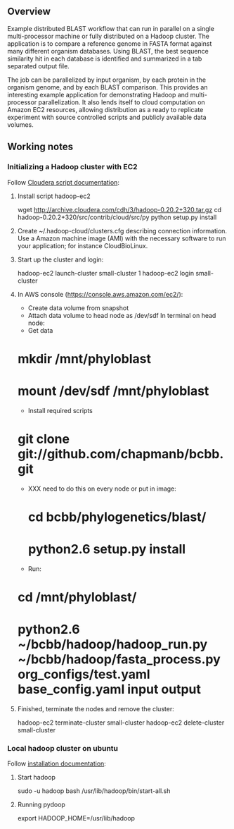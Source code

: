 ## Overview

Example distributed BLAST workflow that can run in parallel on a single
multi-processor machine or fully distributed on a Hadoop cluster. The
application is to compare a reference genome in FASTA format against many
different organism databases. Using BLAST, the best sequence similarity 
hit in each database is identified and summarized in a tab separated output
file.

The job can be parallelized by input organism, by each protein in the organism
genome, and by each BLAST comparison. This provides an interesting example
application for demonstrating Hadoop and multi-processor parallelization. It
also lends itself to cloud computation on Amazon EC2 resources, allowing 
distribution as a ready to replicate experiment with source controlled 
scripts and publicly available data volumes.

## Working notes

### Initializing a Hadoop cluster with EC2

Follow [Cloudera script documentation][1]:

1. Install script hadoop-ec2

    wget http://archive.cloudera.com/cdh/3/hadoop-0.20.2+320.tar.gz
    cd hadoop-0.20.2+320/src/contrib/cloud/src/py
    python setup.py install

2. Create ~/.hadoop-cloud/clusters.cfg describing connection information.
   Use a Amazon machine image (AMI) with the necessary software to
   run your application; for instance CloudBioLinux.

3. Start up the cluster and login:

    hadoop-ec2 launch-cluster small-cluster 1
    hadoop-ec2 login small-cluster

4. In AWS console (https://console.aws.amazon.com/ec2/):

     - Create data volume from snapshot
     - Attach data volume to head node as /dev/sdf
     In terminal on head node:
     - Get data
     # mkdir /mnt/phyloblast
     # mount /dev/sdf /mnt/phyloblast
     - Install required scripts
     # git clone git://github.com/chapmanb/bcbb.git
     - XXX need to do this on every node or put in image:
       # cd bcbb/phylogenetics/blast/
       # python2.6 setup.py install
     - Run:
     # cd /mnt/phyloblast/
     # python2.6 ~/bcbb/hadoop/hadoop_run.py ~/bcbb/hadoop/fasta_process.py org_configs/test.yaml base_config.yaml input output

[1]: https://wiki.cloudera.com/display/DOC/CDH+Cloud+Scripts

5. Finished, terminate the nodes and remove the cluster:

     hadoop-ec2 terminate-cluster small-cluster
     hadoop-ec2 delete-cluster small-cluster

### Local hadoop cluster on ubuntu

Follow [installation documentation][2]:

1. Start hadoop

     sudo -u hadoop bash
    /usr/lib/hadoop/bin/start-all.sh

2. Running pydoop

    export HADOOP_HOME=/usr/lib/hadoop

[2]: http://www.michael-noll.com/wiki/Running_Hadoop_On_Ubuntu_Linux_(Single-Node_Cluster)
